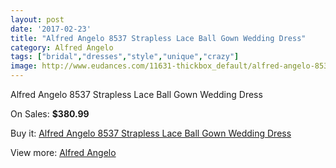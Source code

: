 ```yaml
---
layout: post
date: '2017-02-23'
title: "Alfred Angelo 8537 Strapless Lace Ball Gown Wedding Dress"
category: Alfred Angelo
tags: ["bridal","dresses","style","unique","crazy"]
image: http://www.eudances.com/11631-thickbox_default/alfred-angelo-8537-strapless-lace-ball-gown-wedding-dress.jpg
---
```

Alfred Angelo 8537 Strapless Lace Ball Gown Wedding Dress

On Sales: **$380.99**
<a href="https://www.eudances.com/en/alfred-angelo/3680-alfred-angelo-8537-strapless-lace-ball-gown-wedding-dress.html"><amp-img layout="responsive" width="600" height="600" src="//www.eudances.com/11631-thickbox_default/alfred-angelo-8537-strapless-lace-ball-gown-wedding-dress.jpg" alt="Alfred Angelo 8537 Strapless Lace Ball Gown Wedding Dress 0" /></a>
<a href="https://www.eudances.com/en/alfred-angelo/3680-alfred-angelo-8537-strapless-lace-ball-gown-wedding-dress.html"><amp-img layout="responsive" width="600" height="600" src="//www.eudances.com/11634-thickbox_default/alfred-angelo-8537-strapless-lace-ball-gown-wedding-dress.jpg" alt="Alfred Angelo 8537 Strapless Lace Ball Gown Wedding Dress 1" /></a>
<a href="https://www.eudances.com/en/alfred-angelo/3680-alfred-angelo-8537-strapless-lace-ball-gown-wedding-dress.html"><amp-img layout="responsive" width="600" height="600" src="//www.eudances.com/11633-thickbox_default/alfred-angelo-8537-strapless-lace-ball-gown-wedding-dress.jpg" alt="Alfred Angelo 8537 Strapless Lace Ball Gown Wedding Dress 2" /></a>
<a href="https://www.eudances.com/en/alfred-angelo/3680-alfred-angelo-8537-strapless-lace-ball-gown-wedding-dress.html"><amp-img layout="responsive" width="600" height="600" src="//www.eudances.com/11632-thickbox_default/alfred-angelo-8537-strapless-lace-ball-gown-wedding-dress.jpg" alt="Alfred Angelo 8537 Strapless Lace Ball Gown Wedding Dress 3" /></a>

Buy it: [Alfred Angelo 8537 Strapless Lace Ball Gown Wedding Dress](https://www.eudances.com/en/alfred-angelo/3680-alfred-angelo-8537-strapless-lace-ball-gown-wedding-dress.html "Alfred Angelo 8537 Strapless Lace Ball Gown Wedding Dress")

View more: [Alfred Angelo](https://www.eudances.com/en/36-alfred-angelo "Alfred Angelo")